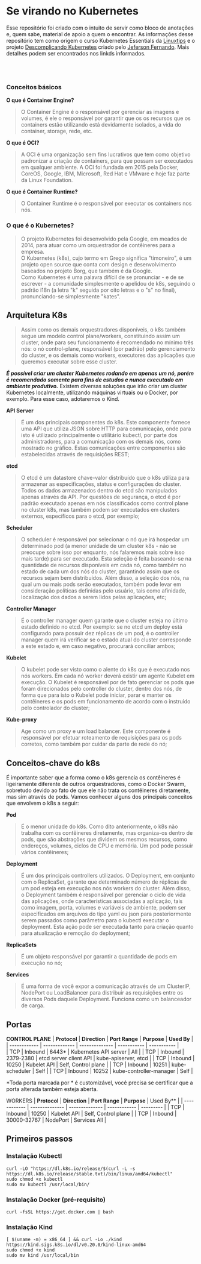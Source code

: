 # Se virando no Kubernetes
Esse repositório foi criado com o intuito de servir como bloco de anotações e, quem sabe, material de apoio a quem o encontrar. 
As informações desse repositório tem como origem o curso Kubernetes Essentials da [Linuxtips](https://linuxtips.io/) e o projeto [Descomplicando Kubernetes](https://github.com/badtuxx/DescomplicandoKubernetes) criado pelo [Jeferson Fernando](https://twitter.com/badtux_). Mais detalhes podem ser encontrados nos linkds informados. 

<br><br>
### Conceitos básicos

**O que é Container Engine?**
>O Container Engine é o responsável por gerenciar as imagens e volumes, é ele o responsável por garantir que os os recursos que os containers estão utilizando está devidamente isolados, a vida do container, storage, rede, etc.

**O que é OCI?**
>A OCI é uma organização sem fins lucrativos que tem como objetivo padronizar a criação de containers, para que possam ser executados em qualquer ambiente. A OCI foi fundada em 2015 pela Docker, CoreOS, Google, IBM, Microsoft, Red Hat e VMware e hoje faz parte da Linux Foundation.

**O que é Container Runtime?**
>O Container Runtime é o responsável por executar os containers nos nós.

### O que é o Kubernetes? 
>O projeto Kubernetes foi desenvolvido pela Google, em meados de 2014, para atuar como um orquestrador de contêineres para a empresa.<br>
O Kubernetes (k8s), cujo termo em Grego significa "timoneiro", é um projeto open source que conta com design e desenvolvimento baseados no projeto Borg, que também é da Google.<br>
Como Kubernetes é uma palavra difícil de se pronunciar - e de se escrever - a comunidade simplesmente o apelidou de k8s, seguindo o padrão i18n (a letra "k" seguida por oito letras e o "s" no final), pronunciando-se simplesmente "kates". 

## Arquitetura K8s
>Assim como os demais orquestradores disponíveis, o k8s também segue um modelo control plane/workers, constituindo assim um cluster, onde para seu funcionamento é recomendado no mínimo três nós: o nó control-plane, responsável (por padrão) pelo gerenciamento do cluster, e os demais como workers, executores das aplicações que queremos executar sobre esse cluster.

**_É possível criar um cluster Kubernetes rodando em apenas um nó, porém é recomendado somente para fins de estudos e nunca executado em ambiente produtivo._**
Existem diversas soluções que irão criar um cluster Kubernetes localmente, utilizando máquinas virtuais ou o Docker, por exemplo.
Para esse caso, adotaremos o Kind.

**API Server**
>É um dos principais componentes do k8s. Este componente fornece uma API que utiliza JSON sobre HTTP para comunicação, onde para isto é utilizado principalmente o utilitário kubectl, por parte dos administradores, para a comunicação com os demais nós, como mostrado no gráfico. Estas comunicações entre componentes são estabelecidas através de requisições REST;

**etcd** 
>O etcd é um datastore chave-valor distribuído que o k8s utiliza para armazenar as especificações, status e configurações do cluster. Todos os dados armazenados dentro do etcd são manipulados apenas através da API. Por questões de segurança, o etcd é por padrão executado apenas em nós classificados como control plane no cluster k8s, mas também podem ser executados em clusters externos, específicos para o etcd, por exemplo;

**Scheduler** 
>O scheduler é responsável por selecionar o nó que irá hospedar um determinado pod (a menor unidade de um cluster k8s - não se preocupe sobre isso por enquanto, nós falaremos mais sobre isso mais tarde) para ser executado. Esta seleção é feita baseando-se na quantidade de recursos disponíveis em cada nó, como também no estado de cada um dos nós do cluster, garantindo assim que os recursos sejam bem distribuídos. Além disso, a seleção dos nós, na qual um ou mais pods serão executados, também pode levar em consideração políticas definidas pelo usuário, tais como afinidade, localização dos dados a serem lidos pelas aplicações, etc;

**Controller Manager** 
>É o controller manager quem garante que o cluster esteja no último estado definido no etcd. Por exemplo: se no etcd um deploy está configurado para possuir dez réplicas de um pod, é o controller manager quem irá verificar se o estado atual do cluster corresponde a este estado e, em caso negativo, procurará conciliar ambos;

**Kubelet** 
>O kubelet pode ser visto como o alente do k8s que é executado nos nós workers. Em cada nó worker deverá existir um agente Kubelet em execução. O Kubelet é responsável por de fato gerenciar os pods que foram direcionados pelo controller do cluster, dentro dos nós, de forma que para isto o Kubelet pode iniciar, parar e manter os contêineres e os pods em funcionamento de acordo com o instruído pelo controlador do cluster;

**Kube-proxy** 
>Age como um proxy e um load balancer. Este componente é responsável por efetuar roteamento de requisições para os pods corretos, como também por cuidar da parte de rede do nó;


## Conceitos-chave do k8s
É importante saber que a forma como o k8s gerencia os contêineres é ligeiramente diferente de outros orquestradores, como o Docker Swarm, sobretudo devido ao fato de que ele não trata os contêineres diretamente, mas sim através de pods. Vamos conhecer alguns dos principais conceitos que envolvem o k8s a seguir:

**Pod**
>É o menor unidade do k8s. Como dito anteriormente, o k8s não trabalha com os contêineres diretamente, mas organiza-os dentro de pods, que são abstrações que dividem os mesmos recursos, como endereços, volumes, ciclos de CPU e memória. Um pod pode possuir vários contêineres;

**Deployment**
>É um dos principais controllers utilizados. O Deployment, em conjunto com o ReplicaSet, garante que determinado número de réplicas de um pod esteja em execução nos nós workers do cluster. Além disso, o Deployment também é responsável por gerenciar o ciclo de vida das aplicações, onde características associadas a aplicação, tais como imagem, porta, volumes e variáveis de ambiente, podem ser especificados em arquivos do tipo yaml ou json para posteriormente serem passados como parâmetro para o kubectl executar o deployment. Esta ação pode ser executada tanto para criação quanto para atualização e remoção do deployment;

**ReplicaSets**
>É um objeto responsável por garantir a quantidade de pods em execução no nó;

**Services**
>É uma forma de você expor a comunicação através de um ClusterIP, NodePort ou LoadBalancer para distribuir as requisições entre os diversos Pods daquele Deployment. Funciona como um balanceador de carga.


## Portas
**CONTROL PLANE**
| **Protocol** | **Direction** | **Port Range** | **Purpose** | **Used By** |
| ------------ | ------------- | -------------- | ----------- | ----------- |		
| TCP |	Inbound |	6443* |	Kubernetes API server |	All |
| TCP |	Inbound |	2379-2380 |	etcd server client API |	kube-apiserver, etcd |
| TCP |	Inbound |	10250 |	Kubelet API |	Self, Control plane |
| TCP |	Inbound |	10251 |	kube-scheduler |	Self |
| TCP |	Inbound |	10252 |	kube-controller-manager |	Self |

*Toda porta marcada por * é customizável, você precisa se certificar que a porta alterada também esteja aberta.

WORKERS
| **Protocol** |	**Direction** |	**Port Range** |	**Purpose** |	Used By** |
| ------------ | -------------- | -------------- | ------------ | --------- |
| TCP |	Inbound |	10250 |	Kubelet API |	Self, Control plane |
| TCP |	Inbound |	30000-32767 |	NodePort |	Services All |
 

## Primeiros passos
### Instalação Kubectl
```
curl -LO "https://dl.k8s.io/release/$(curl -L -s https://dl.k8s.io/release/stable.txt)/bin/linux/amd64/kubectl"
sudo chmod +x kubectl
sudo mv kubectl /usr/local/bin/
```

### Instalação Docker (pré-requisito)
```
curl -fsSL https://get.docker.com | bash
```

### Instalação Kind
```
[ $(uname -m) = x86_64 ] && curl -Lo ./kind https://kind.sigs.k8s.io/dl/v0.20.0/kind-linux-amd64
sudo chmod +x kind
sudo mv kind /usr/local/bin
```
